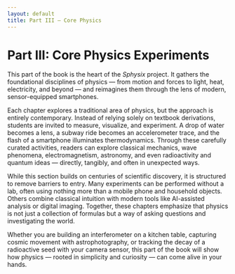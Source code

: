 ```yaml
---
layout: default
title: Part III – Core Physics
---
```


# Part III: Core Physics Experiments

This part of the book is the heart of the *Sphysix* project. It gathers the foundational disciplines of physics — from motion and forces to light, heat, electricity, and beyond — and reimagines them through the lens of modern, sensor-equipped smartphones.

Each chapter explores a traditional area of physics, but the approach is entirely contemporary. Instead of relying solely on textbook derivations, students are invited to measure, visualize, and experiment. A drop of water becomes a lens, a subway ride becomes an accelerometer trace, and the flash of a smartphone illuminates thermodynamics. Through these carefully curated activities, readers can explore classical mechanics, wave phenomena, electromagnetism, astronomy, and even radioactivity and quantum ideas — directly, tangibly, and often in unexpected ways.

While this section builds on centuries of scientific discovery, it is structured to remove barriers to entry. Many experiments can be performed without a lab, often using nothing more than a mobile phone and household objects. Others combine classical intuition with modern tools like AI-assisted analysis or digital imaging. Together, these chapters emphasize that physics is not just a collection of formulas but a way of asking questions and investigating the world.

Whether you are building an interferometer on a kitchen table, capturing cosmic movement with astrophotography, or tracking the decay of a radioactive seed with your camera sensor, this part of the book will show how physics — rooted in simplicity and curiosity — can come alive in your hands.
